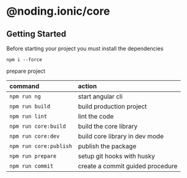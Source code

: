 # @noding.ionic/core

## Getting Started
Before starting your project you must install the dependencies

`npm i --force`

prepare project

| command                | action                           |
|:-----------------------|:---------------------------------|
| `npm run ng`           | start angular cli                |
| `npm run build`        | build production project         |
| `npm run lint`         | lint the code                    |
| `npm run core:build`   | build the core library           |
| `npm run core:dev`     | build core library in dev mode   |
| `npm run core:publish` | publish the package              |
| `npm run prepare`      | setup git hooks with husky       |
| `npm run commit`       | create a commit guided procedure |
